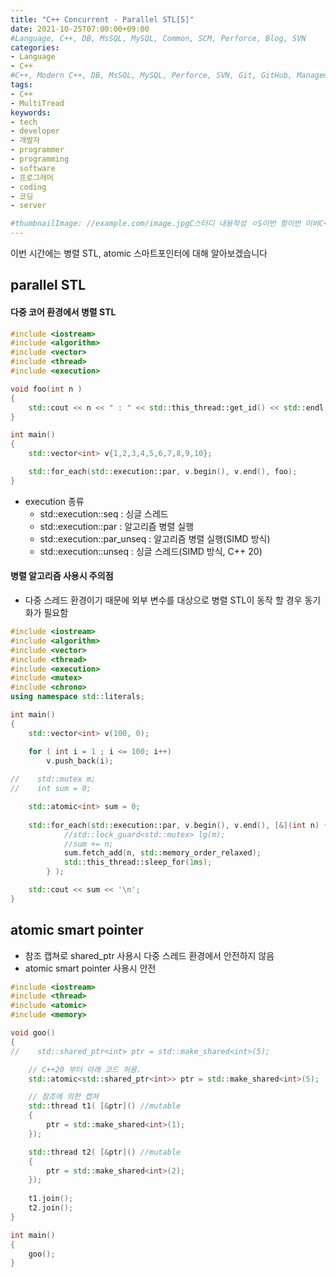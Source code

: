 ```yaml
---
title: "C++ Concurrent - Parallel STL[5]"
date: 2021-10-25T07:00:00+09:00
#Language, C++, DB, MsSQL, MySQL, Common, SCM, Perforce, Blog, SVN
categories:
- Language
- C++
#C++, Modern C++, DB, MsSQL, MySQL, Perforce, SVN, Git, GitHub, Management, Blog, Hugo, Architecture
tags:
- C++
- MultiTread
keywords:
- tech
- developer
- 개발자
- programmer
- programming
- software
- 프로그래머
- coding
- 코딩
- server

#thumbnailImage: //example.com/image.jpgC스터디 내용작성 ㅇS이번 항이번 이버C++ 이번 ㅅ
---
```


이번 시간에는 병렬 STL, atomic 스마트포인터에 대해 알아보겠습니다

<!--more-->

## **parallel STL**

#### 다중 코어 환경에서 병렬 STL

```cpp
#include <iostream>
#include <algorithm>
#include <vector>
#include <thread>
#include <execution>

void foo(int n )
{
    std::cout << n << " : " << std::this_thread::get_id() << std::endl;
}

int main()
{
    std::vector<int> v{1,2,3,4,5,6,7,8,9,10};

    std::for_each(std::execution::par, v.begin(), v.end(), foo);
}
```

- execution 종류
  - std::execution::seq : 싱글 스레드
  - std::execution::par : 알고리즘 병렬 실행
  - std::execution::par_unseq : 알고리즘 병렬 실행(SIMD 방식)
  - std::execution::unseq : 싱글 스레드(SIMD 방식, C++ 20)

#### 병렬 알고리즘 사용시 주의점

- 다중 스레드 환경이기 때문에 외부 변수를 대상으로 병렬 STL이 동작 할 경우 동기화가 필요함

```cpp
#include <iostream>
#include <algorithm>
#include <vector>
#include <thread>
#include <execution>
#include <mutex>
#include <chrono>
using namespace std::literals;

int main()
{
    std::vector<int> v(100, 0);

    for ( int i = 1 ; i <= 100; i++)
        v.push_back(i);  
    
//    std::mutex m;
//    int sum = 0;

    std::atomic<int> sum = 0;
    
    std::for_each(std::execution::par, v.begin(), v.end(), [&](int n) { 
            //std::lock_guard<std::mutex> lg(m);
            //sum += n;
            sum.fetch_add(n, std::memory_order_relaxed);
            std::this_thread::sleep_for(1ms);
        } );

    std::cout << sum << '\n';
}
```

  

## atomic smart pointer

- 참조 캡쳐로 shared_ptr 사용시 다중 스레드 환경에서 안전하지 않음
- atomic smart pointer 사용시 안전

```cpp
#include <iostream>
#include <thread>
#include <atomic>
#include <memory>

void goo()
{
//    std::shared_ptr<int> ptr = std::make_shared<int>(5);

    // C++20 부터 아래 코드 허용.
    std::atomic<std::shared_ptr<int>> ptr = std::make_shared<int>(5);

    // 참조에 의한 캡쳐
    std::thread t1( [&ptr]() //mutable 
    { 
        ptr = std::make_shared<int>(1);
    });

    std::thread t2( [&ptr]() //mutable 
    { 
        ptr = std::make_shared<int>(2);
    }); 
    
    t1.join();
    t2.join();
}

int main()
{
    goo();
}
```
